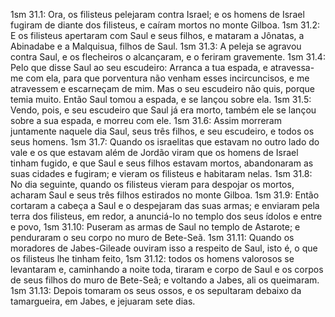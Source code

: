 1sm 31.1: Ora, os filisteus pelejaram contra Israel; e os homens de Israel fugiram de diante dos filisteus, e caíram mortos no monte Gilboa.
1sm 31.2: E os filisteus apertaram com Saul e seus filhos, e mataram a Jônatas, a Abinadabe e a Malquisua, filhos de Saul.
1sm 31.3: A peleja se agravou contra Saul, e os flecheiros o alcançaram, e o feriram gravemente.
1sm 31.4: Pelo que disse Saul ao seu escudeiro: Arranca a tua espada, e atravessa-me com ela, para que porventura não venham esses incircuncisos, e me atravessem e escarneçam de mim. Mas o seu escudeiro não quis, porque temia muito. Então Saul tomou a espada, e se lançou sobre ela.
1sm 31.5: Vendo, pois, e seu escudeiro que Saul já era morto, também ele se lançou sobre a sua espada, e morreu com ele.
1sm 31.6: Assim morreram juntamente naquele dia Saul, seus três filhos, e seu escudeiro, e todos os seus homens.
1sm 31.7: Quando os israelitas que estavam no outro lado do vale e os que estavam além de Jordão viram que os homens de Israel tinham fugido, e que Saul e seus filhos estavam mortos, abandonaram as suas cidades e fugiram; e vieram os filisteus e habitaram nelas.
1sm 31.8: No dia seguinte, quando os filisteus vieram para despojar os mortos, acharam Saul e seus três filhos estirados no monte Gilboa.
1sm 31.9: Então cortaram a cabeça a Saul e o despejaram das suas armas; e enviaram pela terra dos filisteus, em redor, a anunciá-lo no templo dos seus ídolos e entre e povo,
1sm 31.10: Puseram as armas de Saul no templo de Astarote; e penduraram o seu corpo no muro de Bete-Seã.
1sm 31.11: Quando os moradores de Jabes-Gileade ouviram isso a respeito de Saul, isto é, o que os filisteus lhe tinham feito,
1sm 31.12: todos os homens valorosos se levantaram e, caminhando a noite toda, tiraram e corpo de Saul e os corpos de seus filhos do muro de Bete-Seã; e voltando a Jabes, ali os queimaram.
1sm 31.13: Depois tomaram os seus ossos, e os sepultaram debaixo da tamargueira, em Jabes, e jejuaram sete dias.
